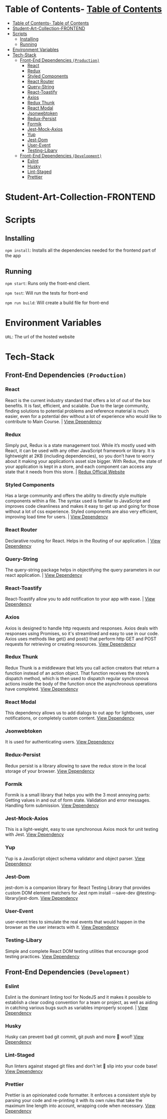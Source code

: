 # Table of Contents- [Table of Contents](#table-of-contents)
- [Table of Contents- Table of Contents](#table-of-contents--table-of-contents)
- [Student-Art-Collection-FRONTEND](#student-art-collection-frontend)
- [Scripts](#scripts)
  - [Installing](#installing)
  - [Running](#running)
- [Environment Variables](#environment-variables)
- [Tech-Stack](#tech-stack)
  - [Front-End Dependencies `(Production)`](#front-end-dependencies-production)
    - [React](#react)
    - [Redux](#redux)
    - [Styled Components](#styled-components)
    - [React Router](#react-router)
    - [Query-String](#query-string)
    - [React-Toastify](#react-toastify)
    - [Axios](#axios)
    - [Redux Thunk](#redux-thunk)
    - [React Modal](#react-modal)
    - [Jsonwebtoken](#jsonwebtoken)
    - [Redux-Persist](#redux-persist)
    - [Formik](#formik)
    - [Jest-Mock-Axios](#jest-mock-axios)
    - [Yup](#yup)
    - [Jest-Dom](#jest-dom)
    - [User-Event](#user-event)
    - [Testing-Libary](#testing-libary)
  - [Front-End Dependencies `(Development)`](#front-end-dependencies-development)
    - [Eslint](#eslint)
    - [Husky](#husky)
    - [Lint-Staged](#lint-staged)
    - [Prettier](#prettier)

# Student-Art-Collection-FRONTEND

# Scripts

## Installing

`npm install`: Installs all the dependencies needed for the frontend part of the app

## Running

`npm start`: Runs only the front-end client.

`npm test`: Will run the tests for front-end

`npm run build`: Will create a build file for front-end

# Environment Variables

`URL`: The url of the hosted website

# Tech-Stack

## Front-End Dependencies `(Production)`

### React

React is the current industry standard that offers a lot of out of the box benefits. It is fast, efficient, and scalable. Due to the large community, finding solutions to potential problems and reference material is much easier, even for a potential dev without a lot of experience who would like to contribute to Main Course. | [View Dependency](https://reactjs.org/docs/getting-started.html)

### Redux

Simply put, Redux is a state management tool. While it’s mostly used with React, it can be used with any other JavaScript framework or library. It is lightweight at 2KB (including dependencies), so you don’t have to worry about it making your application’s asset size bigger. With Redux, the state of your application is kept in a store, and each component can access any state that it needs from this store. | [Redux Official Website](https://redux.js.org)


### Styled Components

Has a large community and offers the ability to directly style multiple components within a file. The syntax used is familiar to JavaScript and improves code cleanliness and makes it easy to get up and going for those without a lot of css experience. Styled components are also very efficient, improving load time for users. | [View Dependency](https://www.styled-components.com/docs/)

### React Router
Declarative routing for React. Helps in the Routing of our application.
 | [View Dependency](https://reacttraining.com/react-router/web/guides/quick-start)

### Query-String
The query-string package helps in objectifying the query parameters in our react application. | [View Dependency](https://www.npmjs.com/package/query-string)

### React-Toastify
React-Toastify allow you to add notification to your app with ease. | [View Dependency](https://github.com/fkhadra/react-toastify)

### Axios
Axios is designed to handle http requests and responses. Axios deals with responses using Promises, so it's streamlined and easy to use in our code. Axios uses methods like get() and post() that perform http GET and POST requests for retrieving or creating resources.
[View Dependency](https://www.npmjs.com/package/axios)

### Redux Thunk
Redux Thunk is a middleware that lets you call action creators that return a function instead of an action object. That function receives the store’s dispatch method, which is then used to dispatch regular synchronous actions inside the body of the function once the asynchronous operations have completed. [View Dependency](https://www.npmjs.com/package/redux-thunk)

### React Modal
This dependency allows us to add dialogs to  out app for lightboxes, user notifications, or completely custom content. [View Dependency](https://www.npmjs.com/package/react-modal)

### Jsonwebtoken
It is used for authenticating users. [View Dependency](https://www.npmjs.com/package/jsonwebtoken)

### Redux-Persist
Redux persist is a library allowing to save the redux store in the local storage of your browser. [View Dependency](https://www.npmjs.com/package/redux-persist)

### Formik
Formik is a small library that helps you with the 3 most annoying parts: Getting values in and out of form state. Validation and error messages. Handling form submission.
[View Dependency](https://www.npmjs.com/package/formik)

### Jest-Mock-Axios
This is a light-weight, easy to use synchronous Axios mock for unit testing with Jest. [View Dependency](https://www.npmjs.com/package/jest-mock-axios)

### Yup
Yup is a JavaScript object schema validator and object parser. [View Dependency](https://www.npmjs.com/package/yup)

### Jest-Dom
jest-dom is a companion library for React Testing Library that provides custom DOM element matchers for Jest npm install --save-dev @testing-library/jest-dom. [View Dependency](https://testing-library.com/docs/ecosystem-jest-dom)

### User-Event
user-event tries to simulate the real events that would happen in the browser as the user interacts with it. [View Dependency](https://www.npmjs.com/package/@testing-library/user-event)

### Testing-Libary
Simple and complete React DOM testing utilities that encourage good testing practices. [View Dependency](https://github.com/testing-library/react-testing-library)



## Front-End Dependencies `(Development)`

### Eslint
Eslint is the dominant linting tool for NodeJS and it makes it possible to establish a clear coding convention for a team or project, as well as aiding in catching various bugs such as variables improperly scoped. | [View Dependency](https://eslint.org/)

### Husky
Husky can prevent bad git commit, git push and more 🐶 woof! [View Dependency](https://www.npmjs.com/package/husky)

### Lint-Staged
Run linters against staged git files and don't let 💩 slip into your code base! [View Dependency](https://www.npmjs.com/package/lint-staged)

### Prettier
Prettier is an opinionated code formatter. It enforces a consistent style by parsing your code and re-printing it with its own rules that take the maximum line length into account, wrapping code when necessary. [View Dependency](https://www.npmjs.com/package/prettier)
